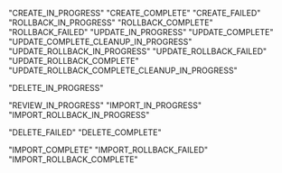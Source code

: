 "CREATE_IN_PROGRESS"
"CREATE_COMPLETE"
"CREATE_FAILED"
"ROLLBACK_IN_PROGRESS"
"ROLLBACK_COMPLETE"
"ROLLBACK_FAILED"
"UPDATE_IN_PROGRESS"
"UPDATE_COMPLETE"
"UPDATE_COMPLETE_CLEANUP_IN_PROGRESS"
"UPDATE_ROLLBACK_IN_PROGRESS"
"UPDATE_ROLLBACK_FAILED"
"UPDATE_ROLLBACK_COMPLETE"
"UPDATE_ROLLBACK_COMPLETE_CLEANUP_IN_PROGRESS"

"DELETE_IN_PROGRESS"


"REVIEW_IN_PROGRESS"
"IMPORT_IN_PROGRESS"
"IMPORT_ROLLBACK_IN_PROGRESS"


"DELETE_FAILED"
"DELETE_COMPLETE"

"IMPORT_COMPLETE"
"IMPORT_ROLLBACK_FAILED"
"IMPORT_ROLLBACK_COMPLETE"